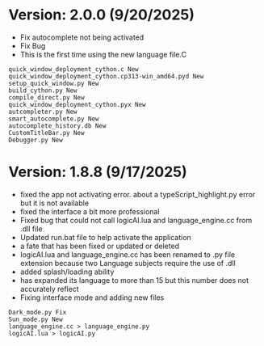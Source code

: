 # Version: 2.0.0 (9/20/2025)
- Fix autocomplete not being activated
- Fix Bug
- This is the first time using the new language file.C

``` Add file
quick_window_deployment_cython.c New
quick_window_deployment_cython.cp313-win_amd64.pyd New
setup_quick_window.py New
build_cython.py New
compile_direct.py New
quick_window_deployment_cython.pyx New
autcompleter.py New
smart_autocomplete.py New
autocomplete_history.db New
CustomTitleBar.py New
Debugger.py New
```

# Version: 1.8.8 (9/17/2025)

- fixed the app not activating error. about a typeScript_highlight.py error but it is not available
- fixed the interface a bit more professional
- Fixed bug that could not call logicAI.lua and language_engine.cc from .dll file
- Updated run.bat file to help activate the application
- a fate that has been fixed or updated or deleted
- logicAI.lua and language_engine.cc has been renamed to .py file extension because two Language subjects require the use of .dll
- added splash/loading ability
- has expanded its language to more than 15 but this number does not accurately reflect
- Fixing interface mode and adding new files

``` Add file
Dark_mode.py Fix
Sun_mode.py New
language_engine.cc > language_engine.py
logicAI.lua > logicAI.py
```
